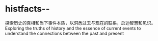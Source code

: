 # histfacts--
探索历史的真相和当下事件本质，以洞悉过去与现在的联系，启迪智慧和见识。 Exploring the truths of history and the essence of current events to understand the connections between the past and present
